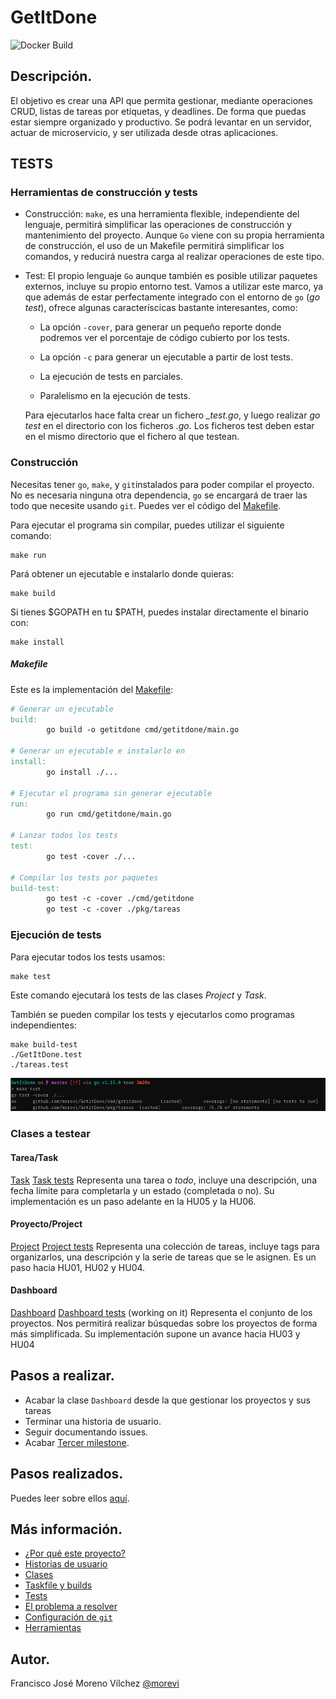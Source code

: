# GetItDone
![Docker Build](https://github.com/morevi/GetItDone/workflows/Docker%20Build/badge.svg?branch=master)

## Descripción.
El objetivo es crear una API que permita gestionar, mediante operaciones CRUD, listas de tareas por etiquetas, y deadlines. De forma que puedas estar siempre organizado y productivo. Se podrá levantar en un servidor, actuar de microservicio, y ser utilizada desde otras aplicaciones.

## TESTS
### Herramientas de construcción y tests
- Construcción: `make`, es una herramienta flexible, independiente del lenguaje, permitirá simplificar las operaciones de construcción y mantenimiento del proyecto. Aunque `Go` viene con su propia herramienta de construcción, el uso de un Makefile permitirá simplificar los comandos, y reducirá nuestra carga al realizar operaciones de este tipo.
- Test: El propio lenguaje `Go` aunque también es posible utilizar paquetes externos, incluye su propio entorno test. Vamos a utilizar este marco, ya que además de estar perfectamente integrado con el entorno de `go` (*go test*), ofrece algunas caracteríscicas bastante interesantes, como: 
  
  - La opción `-cover`, para generar un pequeño reporte donde podremos ver el porcentaje de código cubierto por los tests.
  
  - La opción `-c` para generar un ejecutable a partir de lost tests.
  
  - La ejecución de tests en parciales.
  
  - Paralelismo en la ejecución de tests.
  
  Para ejecutarlos hace falta crear un fichero *_test.go*, y luego realizar *go test* en el directorio con los ficheros *.go*. Los ficheros test deben estar en el mismo directorio que el fichero al que testean.



### Construcción 

Necesitas tener `go`, `make`, y `git`instalados para poder compilar el proyecto.
No es necesaria ninguna otra dependencia, `go` se encargará de traer las todo que necesite usando `git`.
Puedes ver el código del [Makefile](Makefile).

Para ejecutar el programa sin compilar, puedes utilizar el siguiente comando:

```
make run
```
Pará obtener un ejecutable e instalarlo donde quieras:

```
make build
```
Si tienes $GOPATH en tu $PATH, puedes instalar directamente el binario con:
```
make install
```
##### Makefile
Este es la implementación del [Makefile](Makefile):

```makefile
# Generar un ejecutable
build:
		go build -o getitdone cmd/getitdone/main.go

# Generar un ejecutable e instalarlo en 
install:
		go install ./...

# Ejecutar el programa sin generar ejecutable
run:
		go run cmd/getitdone/main.go

# Lanzar todos los tests
test:
		go test -cover ./...

# Compilar los tests por paquetes
build-test:
		go test -c -cover ./cmd/getitdone
		go test -c -cover ./pkg/tareas

```



### Ejecución de tests

Para ejecutar todos los tests usamos:
```
make test
```
Este comando ejecutará los tests de las clases *Project* y *Task*.

También se pueden compilar los tests y ejecutarlos como programas independientes:
```
make build-test
./GetItDone.test
./tareas.test
```
![tests](docs/images/test.png)



### Clases a testear

#### Tarea/Task

[Task](pkg/tareas/task.go)
[Task tests](pkg/tareas/task_test.go)
Representa una tarea o *todo*, incluye una descripción, una fecha límite para completarla y un estado (completada o no). Su implementación es un paso adelante en la HU05 y la HU06.

#### Proyecto/Project

[Project](pkg/tareas/project.go)
[Project tests](pkg/tareas/project_test.go)
Representa una colección de tareas, incluye tags para organizarlos, una descripción y la serie de tareas que se le asignen. Es un paso hacia HU01, HU02 y HU04. 

#### Dashboard

[Dashboard](pkg/tareas/dashboard.go)
[Dashboard tests](pkg/tareas/dashboard_tests.go) (working on it)
Representa el conjunto de los proyectos. Nos permitirá realizar búsquedas sobre los proyectos de forma más simplificada. Su implementación supone un avance hacia HU03 y HU04 



## Pasos a realizar.

 - Acabar la clase `Dashboard` desde la que gestionar los proyectos y sus tareas
 - Terminar una historia de usuario.
 - Seguir documentando issues. 
 - Acabar [Tercer milestone](https://github.com/morevi/GetItDone/milestone/4).



## Pasos realizados.

Puedes leer sobre ellos [aquí](docs/pasos.md).



## Más información.

 - [¿Por qué este proyecto?](docs/why.md)
 - [Historias de usuario](docs/hu.md)
 - [Clases](docs/classes.md)
 - [Taskfile y builds](docs/builds.md)
 - [Tests](docs/tests.md)
 - [El problema a resolver](docs/problemDescription.md)
 - [Configuración de `git`](docs/git.md)
 - [Herramientas](docs/tools.md)

## Autor.
Francisco José Moreno Vílchez [@morevi](https://github.com/morevi)

